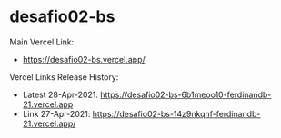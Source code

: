 # desafio02-bs

Main Vercel Link:
- https://desafio02-bs.vercel.app/

Vercel Links Release History:

- Latest 28-Apr-2021: https://desafio02-bs-6b1meoo10-ferdinandb-21.vercel.app
- Link 27-Apr-2021: https://desafio02-bs-14z9nkqhf-ferdinandb-21.vercel.app/
